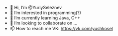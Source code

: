 - 👋 Hi, I’m @YuriySeleznev
- 👀 I’m interested in programming(?)
- 🌱 I’m currently learning Java, C++
- 💞️ I’m looking to collaborate on ...
- 📫 How to reach me VK: https://vk.com/yushkosel

<!---
YuriySeleznev/YuriySeleznev is a ✨ special ✨ repository because its `README.md` (this file) appears on your GitHub profile.
You can click the Preview link to take a look at your changes.
--->
